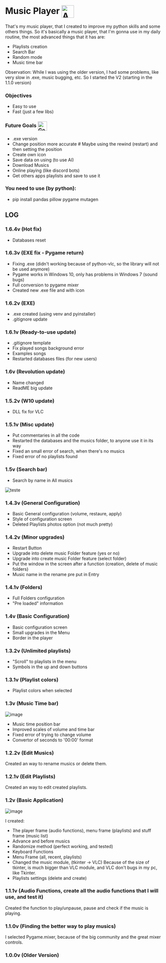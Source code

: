 # Music Player <img align=center width=40 height=40 src="https://static.wikia.nocookie.net/logopedia/images/c/cb/Apple_Music_Icon_RGB_lg_073120.svg/revision/latest/scale-to-width-down/250?cb=20200921150442" alt="App Icon">

That's my music player, that I created to improve my python skills and some others things. So it's basically a music player, that I'm gonna use in my daily routine, the most advanced things that it has are:
- Playlists creation
- Search Bar
- Random mode
- Music time bar

Observation: While I was using the older version, I had some problems, like very slow in .exe, music bugging, etc. So I started the V2 (starting in the 1.1.0 version)

### Objectives
- Easy to use
- Fast (just a few libs)

### Future Goals <img align=center width=30 height=30 src="https://user-images.githubusercontent.com/62257920/157306127-9342c871-a1cd-43aa-bc80-48f1834e0871.png" alt="Goal">
- .exe version
- Change position more accurate # Maybe using the rewind (restart) and then setting the position
- Create own icon
- Save data on using (to use AI)
- Download Musics
- Online playing (like discord bots)
- Get others apps playlists and save to use it

### You need to use (by python):
- pip install pandas pillow pygame mutagen


## LOG

### 1.6.4v (Hot fix)
- Databases reset

### 1.6.3v (EXE fix - Pygame return)
- Fixing .exe (didn't working because of python-vlc, so the library will not be used anymore)
- Pygame works in Windows 10, only has problems in Windows 7 (sound bugs)
- Full conversion to pygame mixer
- Created new .exe file and with icon

### 1.6.2v (EXE)
- .exe created (using venv and pyinstaller)
- .gitignore update

### 1.6.1v (Ready-to-use update)
- .gitignore template
- Fix played songs background error
- Examples songs
- Restarted databases files (for new users)

### 1.6v (Revolution update)
- Name changed
- ReadME big update

### 1.5.2v (W10 update)
- DLL fix for VLC

### 1.5.1v (Misc update)
- Put commentaries in all the code
- Restarted the databases and the musics folder, to anyone use it in its way
- Fixed an small error of search, when there's no musics
- Fixed error of no playlists found

### 1.5v (Search bar)
- Search by name in All musics

![teste](https://user-images.githubusercontent.com/62257920/140831905-5e36f506-12e8-483b-a73b-4c43fe812adc.png)

### 1.4.3v (General Configuration)
- Basic General configuration (volume, restaure, apply)
- Style of configuration screen
- Deleted Playlists photos option (not much pretty)

### 1.4.2v (Minor upgrades)
- Restart Button
- Upgrade into delete music Folder feature (yes or no)
- Upgrade into create music Folder feature (select folder)
- Put the window in the screen after a function (creation, delete of music folders)
- Music name in the rename pre put in Entry

### 1.4.1v (Folders)
- Full Folders configuration
- "Pre loaded" information

### 1.4v (Basic Configuration)
- Basic configuration screen
- Small upgrades in the Menu
- Border in the player

### 1.3.2v (Unlimited playlists)
- "Scroll" to playlists in the menu
- Symbols in the up and down buttons

### 1.3.1v (Playlist colors)
- Playlist colors when selected

### 1.3v (Music Time bar)
![image](https://user-images.githubusercontent.com/62257920/134737213-5f40ec6e-5022-4dd5-9718-eaf2997be5cd.png)
- Music time position bar
- Improved scales of volume and time bar
- Fixed error of trying to change volume
- Convertor of seconds to '00:00' format

### 1.2.2v (Edit Musics)
Created an way to rename musics or delete them.

### 1.2.1v (Edit Playlists)
Created an way to edit created playlists.

### 1.2v (Basic Application)
![image](https://user-images.githubusercontent.com/62257920/133005711-2b63c00d-448d-4588-908d-58666163d896.png)

I created:
- The player frame (audio functions), menu frame (playlists) and stuff frame (music list)
- Advance and before musics
- Randomize method (perfect working, and tested)
- Keyboard Functions
- Menu Frame (all, recent, playlists)
- Changed the music module, (tkinter -> VLC) Because of the size of tkinter, is much bigger than VLC module, and VLC don't bugs in my pc, like Tkinter.
- Playlists settings (delete and create)

### 1.1.1v (Audio Functions, create all the audio functions that I will use, and test it)
Created the function to play/unpause, pause and check if the music is playing.

### 1.1.0v (Finding the better way to play musics)
I selected Pygame.mixer, because of the big community and the great mixer controls.

### 1.0.0v (Older Version)
